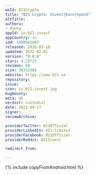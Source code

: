 ```yaml
---
wsId: B21Crypto
title: "B21 Crypto: Invest|Earn|Spend"
altTitle: 
authors:
- danny
appId: io.b21.invest
appCountry: in
idd: 1499042083
released: 2020-03-10
updated: 2022-02-01
version: "0.8.0"
stars: 4.22727
reviews: 66
size: 30352384
website: https://www.b21.io
repository: 
issue: 
icon: io.b21.invest.jpg
bugbounty: 
meta: ok
verdict: custodial
date: 2021-09-17
signer: 
reviewArchive:

providerTwitter: B21Official
providerLinkedIn: b21-limited
providerFacebook: B21Official
providerReddit: B21Invest

redirect_from:

---
```


 {% include copyFromAndroid.html %}
